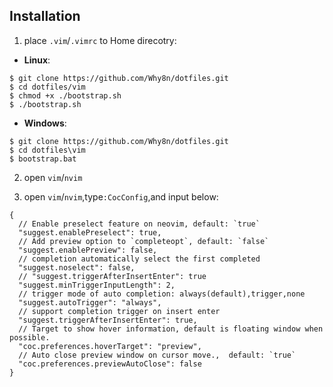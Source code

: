 Installation
------------
1. place `.vim`/`.vimrc` to Home direcotry:

* **Linux**:
```
$ git clone https://github.com/Why8n/dotfiles.git
$ cd dotfiles/vim
$ chmod +x ./bootstrap.sh
$ ./bootstrap.sh
```

* **Windows**:
```
$ git clone https://github.com/Why8n/dotfiles.git
$ cd dotfiles\vim
$ bootstrap.bat
```

2. open `vim`/`nvim`

3. open `vim`/`nvim`,type`:CocConfig`,and input below:
```
{
  // Enable preselect feature on neovim, default: `true`
  "suggest.enablePreselect": true,
  // Add preview option to `completeopt`, default: `false`
  "suggest.enablePreview": false,
  // completion automatically select the first completed
  "suggest.noselect": false,
  // "suggest.triggerAfterInsertEnter": true
  "suggest.minTriggerInputLength": 2,
  // trigger mode of auto completion: always(default),trigger,none
  "suggest.autoTrigger": "always",
  // support completion trigger on insert enter
  "suggest.triggerAfterInsertEnter": true,
  // Target to show hover information, default is floating window when possible.
  "coc.preferences.hoverTarget": "preview",
  // Auto close preview window on cursor move.,  default: `true`
  "coc.preferences.previewAutoClose": false
}
```
